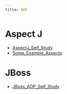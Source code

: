 ```yaml
---
title: AOP
---
```

# Aspect J
* [AspectJ_Self_Study]({{site.pagesurl}}/AspectJ_Self_Study)
* [Some_Example_Aspects]({{site.pagesurl}}/Some_Example_Aspects)

# JBoss
* [JBoss_AOP_Self_Study]({{site.pagesurl}}/JBoss_AOP_Self_Study)
